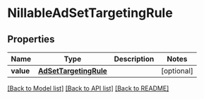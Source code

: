 # NillableAdSetTargetingRule

## Properties
Name | Type | Description | Notes
------------ | ------------- | ------------- | -------------
**value** | [**AdSetTargetingRule**](AdSetTargetingRule.md) |  | [optional] 

[[Back to Model list]](../README.md#documentation-for-models) [[Back to API list]](../README.md#documentation-for-api-endpoints) [[Back to README]](../README.md)


